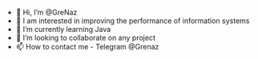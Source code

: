 - 👋 Hi, I’m @GreNaz
- 👀 I am interested in improving the performance of information systems
- 🌱 I’m currently learning Java
- 💞️ I’m looking to collaborate on any project
- 📫 How to contact me - Telegram @Grenaz

<!---
GreNaz/GreNaz is a ✨ special ✨ repository because its `README.md` (this file) appears on your GitHub profile.
You can click the Preview link to take a look at your changes.
--->
